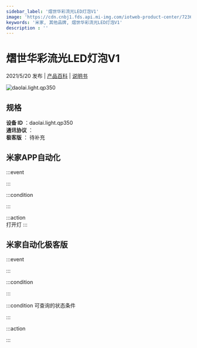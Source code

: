 ```yaml
---
sidebar_label: '熠世华彩流光LED灯泡V1'
image: 'https://cdn.cnbj1.fds.api.mi-img.com/iotweb-product-center/7236ecf4fc5c9cdab64cb7950eefad6c_168-彩色.png?GalaxyAccessKeyId=AKVGLQWBOVIRQ3XLEW&Expires=9223372036854775807&Signature=gK2tADhd4MitsnQxwYz7sVLjvZo='
keywords: '米家, 其他品牌, 熠世华彩流光LED灯泡V1'
description : ''
---
```

# 熠世华彩流光LED灯泡V1

2021/5/20 发布 | [产品百科](https://home.mi.com/webapp/content/baike/product/index.html?model=daolai.light.qp350/) | [说明书](https://home.mi.com/views/introduction.html?model=daolai.light.qp350&region=cn)

![daolai.light.qp350](https://cdn.cnbj1.fds.api.mi-img.com/iotweb-product-center/7236ecf4fc5c9cdab64cb7950eefad6c_168-彩色.png?GalaxyAccessKeyId=AKVGLQWBOVIRQ3XLEW&Expires=9223372036854775807&Signature=gK2tADhd4MitsnQxwYz7sVLjvZo=)

## 规格  
> 
**设备 ID** ：daolai.light.qp350  
**通讯协议** ：  
**极客版**  ： 待补充 


## 米家APP自动化  

:::event  

:::

:::condition  

:::

:::action   
打开灯
:::

## 米家自动化极客版  

:::event  

:::

:::condition  

:::

:::condition 可查询的状态条件  

:::

:::action  

:::

        
